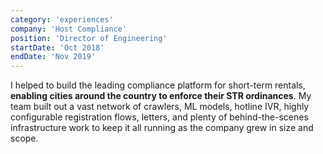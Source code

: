 ```yaml
---
category: 'experiences'
company: 'Host Compliance'
position: 'Director of Engineering'
startDate: 'Oct 2018'
endDate: 'Nov 2019'
---
```


I helped to build the leading compliance platform for short-term rentals, **enabling cities around the country to enforce their STR ordinances**. My team built out a vast network of crawlers, ML models, hotline IVR, highly configurable registration flows, letters, and plenty of behind-the-scenes infrastructure work to keep it all running as the company grew in size and scope.
